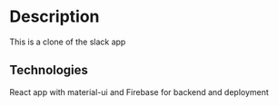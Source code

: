# Description
This is a clone of the slack app 


## Technologies

React app with material-ui and Firebase for backend and deployment

